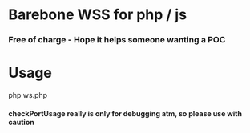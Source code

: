 # Barebone WSS for php / js

### Free of charge - Hope it helps someone wanting a POC
# Usage 
php ws.php

#### checkPortUsage really is only for debugging atm, so please use with caution